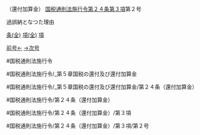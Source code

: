 （還付加算金）
[国税通則法施行令第２４条第３項](国税通則法施行＿令＿第２４条第３項)第２号

過誤納となつた理由

[条(全)](国税通則法施行＿令＿第２４条_.md)    [項(全)](国税通則法施行＿令＿第２４条第３項_.md)    [項](国税通則法施行＿令＿第２４条第３項.md)

[前号←](国税通則法施行＿令＿第２４条第３項第１号.md)    [→次号](国税通則法施行＿令＿第２４条第３項第３号.md)

#国税通則法施行令

#国税通則法施行令/_第５章国税の還付及び還付加算金

#国税通則法施行令/_第５章国税の還付及び還付加算金/第２４条（還付加算金）

#国税通則法施行令/第２４条（還付加算金）

#国税通則法施行令/第２４条（還付加算金）/第３項

#国税通則法施行令/第２４条（還付加算金）/第３項/第２号

